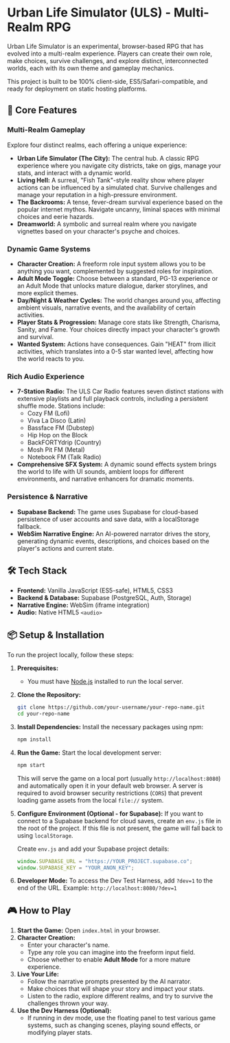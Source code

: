 # Urban Life Simulator (ULS) - Multi-Realm RPG

Urban Life Simulator is an experimental, browser-based RPG that has evolved into a multi-realm experience. Players can create their own role, make choices, survive challenges, and explore distinct, interconnected worlds, each with its own theme and gameplay mechanics.

This project is built to be 100% client-side, ES5/Safari-compatible, and ready for deployment on static hosting platforms.

## 🚀 Core Features

### Multi-Realm Gameplay
Explore four distinct realms, each offering a unique experience:
- **Urban Life Simulator (The City):** The central hub. A classic RPG experience where you navigate city districts, take on gigs, manage your stats, and interact with a dynamic world.
- **Living Hell:** A surreal, "Fish Tank"-style reality show where player actions can be influenced by a simulated chat. Survive challenges and manage your reputation in a high-pressure environment.
- **The Backrooms:** A tense, fever-dream survival experience based on the popular internet mythos. Navigate uncanny, liminal spaces with minimal choices and eerie hazards.
- **Dreamworld:** A symbolic and surreal realm where you navigate vignettes based on your character's psyche and choices.

### Dynamic Game Systems
- **Character Creation:** A freeform role input system allows you to be anything you want, complemented by suggested roles for inspiration.
- **Adult Mode Toggle:** Choose between a standard, PG-13 experience or an Adult Mode that unlocks mature dialogue, darker storylines, and more explicit themes.
- **Day/Night & Weather Cycles:** The world changes around you, affecting ambient visuals, narrative events, and the availability of certain activities.
- **Player Stats & Progression:** Manage core stats like Strength, Charisma, Sanity, and Fame. Your choices directly impact your character's growth and survival.
- **Wanted System:** Actions have consequences. Gain "HEAT" from illicit activities, which translates into a 0-5 star wanted level, affecting how the world reacts to you.

### Rich Audio Experience
- **7-Station Radio:** The ULS Car Radio features seven distinct stations with extensive playlists and full playback controls, including a persistent shuffle mode. Stations include:
  - Cozy FM (Lofi)
  - Viva La Disco (Latin)
  - Bassface FM (Dubstep)
  - Hip Hop on the Block
  - BackFORTYdrip (Country)
  - Mosh Pit FM (Metal)
  - Notebook FM (Talk Radio)
- **Comprehensive SFX System:** A dynamic sound effects system brings the world to life with UI sounds, ambient loops for different environments, and narrative enhancers for dramatic moments.

### Persistence & Narrative
- **Supabase Backend:** The game uses Supabase for cloud-based persistence of user accounts and save data, with a localStorage fallback.
- **WebSim Narrative Engine:** An AI-powered narrator drives the story, generating dynamic events, descriptions, and choices based on the player's actions and current state.

## 🛠️ Tech Stack

-   **Frontend:** Vanilla JavaScript (ES5-safe), HTML5, CSS3
-   **Backend & Database:** Supabase (PostgreSQL, Auth, Storage)
-   **Narrative Engine:** WebSim (iframe integration)
-   **Audio:** Native HTML5 `<audio>`

## 📦 Setup & Installation

To run the project locally, follow these steps:

1.  **Prerequisites:**
    -   You must have [Node.js](https://nodejs.org/) installed to run the local server.

2.  **Clone the Repository:**
    ```bash
    git clone https://github.com/your-username/your-repo-name.git
    cd your-repo-name
    ```

3.  **Install Dependencies:**
    Install the necessary packages using npm:
    ```bash
    npm install
    ```

4.  **Run the Game:**
    Start the local development server:
    ```bash
    npm start
    ```
    This will serve the game on a local port (usually `http://localhost:8080`) and automatically open it in your default web browser. A server is required to avoid browser security restrictions (`CORS`) that prevent loading game assets from the local `file://` system.

5.  **Configure Environment (Optional - for Supabase):**
    If you want to connect to a Supabase backend for cloud saves, create an `env.js` file in the root of the project. If this file is not present, the game will fall back to using `localStorage`.

    Create `env.js` and add your Supabase project details:
    ```javascript
    window.SUPABASE_URL = "https://YOUR_PROJECT.supabase.co";
    window.SUPABASE_KEY = "YOUR_ANON_KEY";
    ```

6.  **Developer Mode:**
    To access the Dev Test Harness, add `?dev=1` to the end of the URL.
    Example: `http://localhost:8080/?dev=1`

## 🎮 How to Play

1.  **Start the Game:** Open `index.html` in your browser.
2.  **Character Creation:**
    -   Enter your character's name.
    -   Type any role you can imagine into the freeform input field.
    -   Choose whether to enable **Adult Mode** for a more mature experience.
3.  **Live Your Life:**
    -   Follow the narrative prompts presented by the AI narrator.
    -   Make choices that will shape your story and impact your stats.
    -   Listen to the radio, explore different realms, and try to survive the challenges thrown your way.
4.  **Use the Dev Harness (Optional):**
    -   If running in dev mode, use the floating panel to test various game systems, such as changing scenes, playing sound effects, or modifying player stats.